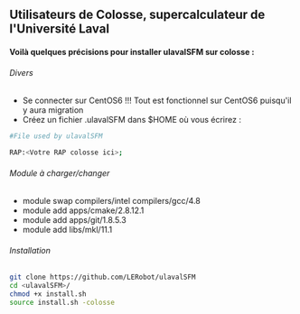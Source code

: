 Utilisateurs de Colosse, supercalculateur de l'Université Laval
--------------------------------------------------------------------------------------

#### Voilà quelques précisions pour installer ulavalSFM sur colosse :

###### Divers

- Se connecter sur CentOS6 !!! Tout est fonctionnel sur CentOS6 puisqu'il y aura migration
- Créez un fichier .ulavalSFM dans $HOME où vous écrirez :
```Bash
#File used by ulavalSFM

RAP:<Votre RAP colosse ici>;
```

###### Module à charger/changer

- module swap compilers/intel compilers/gcc/4.8
- module add apps/cmake/2.8.12.1
- module add apps/git/1.8.5.3
- module add libs/mkl/11.1

###### Installation

```Bash
git clone https://github.com/LERobot/ulavalSFM
cd <ulavalSFM>/
chmod +x install.sh
source install.sh -colosse
```

